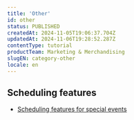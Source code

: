 ```yaml
---
title: 'Other'
id: other
status: PUBLISHED
createdAt: 2024-11-05T19:06:37.704Z
updatedAt: 2024-11-06T19:28:52.287Z
contentType: tutorial
productTeam: Marketing & Merchandising
slugEN: category-other
locale: en
---
```


## Scheduling features

- [Scheduling features for special events](https://help.vtex.com/en/docs/tutorials/scheduling-features-for-special-events)

